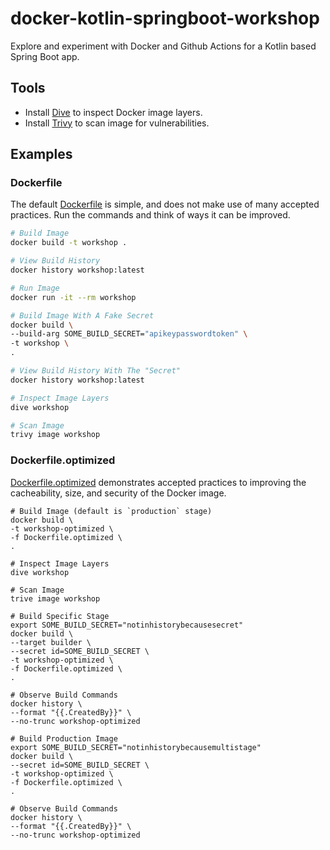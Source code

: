 # docker-kotlin-springboot-workshop

Explore and experiment with Docker and Github Actions for
a Kotlin based Spring Boot app.

## Tools

* Install [Dive](https://github.com/wagoodman/dive) to inspect Docker image layers.
* Install [Trivy](https://github.com/aquasecurity/trivy) to scan image for vulnerabilities.

## Examples

### Dockerfile
The default [Dockerfile](Dockerfile) is simple, and does not make use of many
accepted practices. Run the commands and think of ways it can be improved.

```sh
# Build Image
docker build -t workshop .

# View Build History
docker history workshop:latest

# Run Image
docker run -it --rm workshop

# Build Image With A Fake Secret
docker build \
--build-arg SOME_BUILD_SECRET="apikeypasswordtoken" \
-t workshop \
.

# View Build History With The "Secret"
docker history workshop:latest

# Inspect Image Layers
dive workshop

# Scan Image
trivy image workshop
```

### Dockerfile.optimized
[Dockerfile.optimized](Dockerfile.optimized) demonstrates accepted practices to improving the cacheability, size, and security of the Docker image.
```
# Build Image (default is `production` stage)
docker build \
-t workshop-optimized \
-f Dockerfile.optimized \
.

# Inspect Image Layers
dive workshop

# Scan Image
trive image workshop

# Build Specific Stage
export SOME_BUILD_SECRET="notinhistorybecausesecret"
docker build \
--target builder \
--secret id=SOME_BUILD_SECRET \
-t workshop-optimized \
-f Dockerfile.optimized \
.

# Observe Build Commands
docker history \
--format "{{.CreatedBy}}" \
--no-trunc workshop-optimized

# Build Production Image
export SOME_BUILD_SECRET="notinhistorybecausemultistage"
docker build \
--secret id=SOME_BUILD_SECRET \
-t workshop-optimized \
-f Dockerfile.optimized \
.

# Observe Build Commands
docker history \
--format "{{.CreatedBy}}" \
--no-trunc workshop-optimized
```
